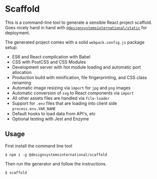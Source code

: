 # Scaffold

This is a command-line tool to generate a sensible React project scaffold. Goes nicely hand in hand with [`@designsystemsinternational/static`](https://www.npmjs.com/package/@designsystemsinternational/static) for deployment.

The generated project comes with a solid `webpack.config.js` package setup:

- ES6 and React compilcation with Babel
- CSS with PostCSS and CSS Modules
- Development server with hot module loading and automatic port allocation
- Production build with minification, file fingerprinting, and CSS class renaming
- Automatic image resizing via `import` for `jpg` and `png` images
- Automatic conversion of `svg` to React components via `import`
- All other assets files are handled via `file-loader`
- Support for `.env` files that are loading into client side `process.env.VAR_NAME`
- Default hooks to load data from API's, etc
- Optional testing with Jest and Enzyme

## Usage

First install the command line tool

```
$ npm i -g @designsystemsinternational/scaffold
```

Then run the generator and follow the instructions.

```
$ scaffold
```
